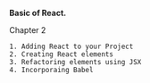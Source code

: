 **Basic of React.**

Chapter 2

    1. Adding React to your Project
    2. Creating React elements
    3. Refactoring elements using JSX
    4. Incorporaing Babel
